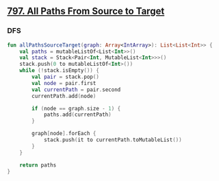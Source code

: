 ## [797. All Paths From Source to Target](https://leetcode.com/problems/all-paths-from-source-to-target/)

### DFS
```kotlin
fun allPathsSourceTarget(graph: Array<IntArray>): List<List<Int>> {
    val paths = mutableListOf<List<Int>>()
    val stack = Stack<Pair<Int, MutableList<Int>>>()
    stack.push(0 to mutableListOf<Int>())
    while (!stack.isEmpty()) {
        val pair = stack.pop()
        val node = pair.first
        val currentPath = pair.second
        currentPath.add(node)

        if (node == graph.size - 1) {
            paths.add(currentPath)
        }

        graph[node].forEach {
            stack.push(it to currentPath.toMutableList())
        }
    }

    return paths
}
```